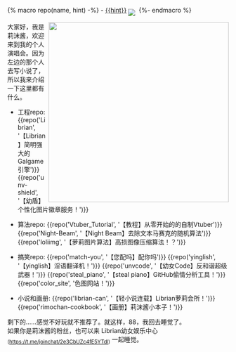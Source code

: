 {% macro repo(name, hint) -%}
    - [{{hint}}](https://github.com/RimoChan/{{name}})
    <a href='https://github.com/RimoChan/{{name}}'><img align='middle' src='https://unv-shield.librian.net/api/unv_shield?repo=RimoChan/{{name}}'></img></a>
    [![]()]()
{%- endmacro %}

<img align='right' src='https://cdn.jsdelivr.net/gh/RimoChan/rimochan-cookbook/外/00.webp' width='410px'>

大家好，我是莉沫酱，欢迎来到我的个人演唱会。因为左边的那个人去写小说了，所以我来介绍一下这里都有什么。

+ 工程repo:
    {{repo('Librian', '【Librian】简明强大的Galgame引擎')}}
    {{repo('unv-shield', '【幼盾】个性化图片徽章服务！')}}

+ 算法repo:
    {{repo('Vtuber_Tutorial', '【教程】从零开始的的自制Vtuber')}}
    {{repo('Night-Beam', '【Night Beam】去除文本马赛克的随机算法')}}
    {{repo('loliimg', '【萝莉图片算法】高损图像压缩算法！？')}}

+ 搞笑repo:
    {{repo('match-you', '【您配吗】配你吗')}}
    {{repo('yinglish', '【yinglish】淫语翻译机！')}}
    {{repo('unvcode', '【幼女Code】反和谐超级武器！')}}
    {{repo('steal_piano', '【steal piano】GitHub偷情分析工具！')}}
    {{repo('color_site', '色图网站！')}}

+ 小说和画册:
    {{repo('librian-can', '【轻小说连载】Librian萝莉会所！')}}
    {{repo('rimochan-cookbook', '【画册】莉沫酱小本子！')}}

剩下的……感觉不好玩就不推荐了。就这样，88，我回去睡觉了。  
如果你是莉沫酱的粉丝，也可以来 Librian幼女娱乐中心<sub>(<https://t.me/joinchat/2e3CbUZc4fE5YTdl>)</sub> 一起睡觉。
